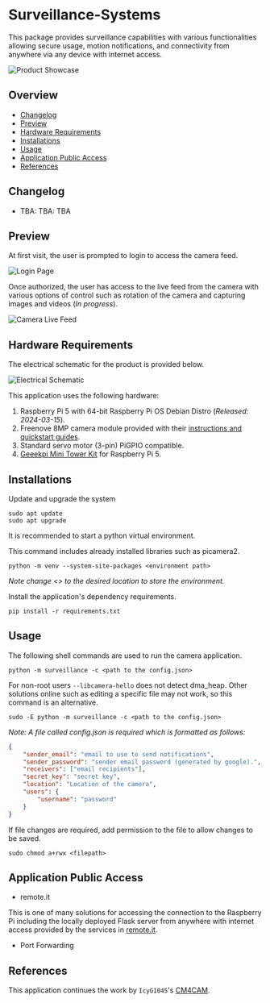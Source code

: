 # Surveillance-Systems
This package provides surveillance capabilities with various functionalities 
allowing secure usage, motion notifications, and connectivity from anywhere 
via any device with internet access.

![Product Showcase](surveillance/static/images/surveillance_system.jpg)

## Overview

- [Changelog](#changelog)
- [Preview](#preview)
- [Hardware Requirements](#hardware-requirements)
- [Installations](#installations)
- [Usage](#usage)
- [Application Public Access](#application-public-access)
- [References](#references)

## Changelog

- TBA: TBA: TBA

## Preview

At first visit, the user is prompted to login to access the camera feed.

![Login Page](surveillance/static/images/login_page.png)

Once authorized, the user has access to the live feed from the camera with
various options of control such as rotation of the camera and capturing images
and videos (*In progress*). 

![Camera Live Feed](surveillance/static/images/live_feed.jpg)

## Hardware Requirements

The electrical schematic for the product is provided below.

![Electrical Schematic](surveillance/static/images/Schematic_Surveillance-Systems-V1_2024-06-01.png)

This application uses the following hardware:

1. Raspberry Pi 5 with 64-bit Raspberry Pi OS Debian Distro (*Released: 2024-03-15*).
2. Freenove 8MP camera module provided with their [instructions and quickstart guides](https://github.com/Freenove/Freenove_Camera_Module_for_Raspberry_Pi). 
3. Standard servo motor (3-pin) PiGPIO compatible.
4. [Geeekpi Mini Tower Kit](https://www.amazon.ca/GeeekPi-Raspberry-Cooler-Module-Expansion/dp/B0CQYTN94R) for Raspberry Pi 5.

## Installations

Update and upgrade the system

```shell
sudo apt update
sudo apt upgrade
```

It is recommended to start a python virtual environment.

This command includes already installed libraries such as picamera2.
```shell 
python -m venv --system-site-packages <environment path>
```

*Note change <> to the desired location to store the environment.*

Install the application's dependency requirements.

```shell
pip install -r requirements.txt
```

## Usage

The following shell commands are used to run the camera application.

```shell
python -m surveillance -c <path to the config.json>
```

For non-root users `--libcamera-hello` does not detect dma_heap. Other solutions
online such as editing a specific file may not work, so this command is an alternative.

```shell
sudo -E python -m surveillance -c <path to the config.json>
```

*Note: A file called config.json is required which is formatted as follows:*

```json
{
    "sender_email": "email to use to send notifications",  
    "sender_password": "sender email password (generated by google).",
    "receivers": ["email recipients"],
    "secret_key": "secret key",
    "location": "Location of the camera",
    "users": {
        "username": "password"
    }
}
```

If file changes are required, add permission to the file to allow changes to be saved.
```shell
sudo chmod a+rwx <filepath>
```

## Application Public Access

* remote.it

This is one of many solutions for accessing the connection to the Raspberry Pi 
including the locally deployed Flask server from anywhere with internet access
provided by the services in [remote.it](https://www.remote.it/download). 

* Port Forwarding

## References

This application continues the work by `IcyG1045`'s [CM4CAM](https://github.com/IcyG1045/CM4Cam/tree/main).